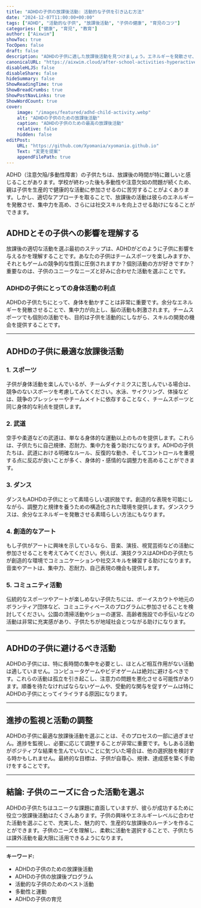 ```yaml
---
title: "ADHDの子供の放課後活動: 活動的な子供を引き込む方法"
date: "2024-12-07T11:00:00+00:00"
tags: ["ADHD", "活動的な子供", "放課後活動", "子供の健康", "育児のコツ"]
categories: ["健康", "育児", "教育"]
author: ["Aixwim"]
showToc: true
TocOpen: false
draft: false
description: "ADHDの子供に適した放課後活動を見つけましょう。エネルギーを発散させ、集中力を高め、社交スキルを向上させるスポーツやアートなどの活動を探索しましょう。"
canonicalURL: "https://aixwim.cloud/after-school-activities-hyperactive-child"
disableHLJS: false
disableShare: false
hideSummary: false
ShowReadingTime: true
ShowBreadCrumbs: true
ShowPostNavLinks: true
ShowWordCount: true
cover:
    image: "/images/featured/adhd-child-activity.webp"
    alt: "ADHDの子供のための放課後活動"
    caption: "ADHDの子供のための最高の放課後活動"
    relative: false
    hidden: false
editPost:
    URL: "https://github.com/Xyomania/xyomania.github.io"
    Text: "変更を提案"
    appendFilePath: true
---
```


ADHD（注意欠陥/多動性障害）の子供たちは、放課後の時間が特に難しいと感じることがあります。学校が終わった後も多動性や注意欠如の問題が続くため、親は子供を生産的で健康的な活動に参加させるのに苦労することがよくあります。しかし、適切なアプローチを取ることで、放課後の活動は彼らのエネルギーを発散させ、集中力を高め、さらには社交スキルを向上させる助けになることができます。

<!--more-->

## ADHDとその子供への影響を理解する

放課後の適切な活動を選ぶ最初のステップは、ADHDがどのように子供に影響を与えるかを理解することです。あなたの子供はチームスポーツを楽しみますか、それともゲームの競争的な性質に圧倒されますか？個別活動の方が好きですか？重要なのは、子供のユニークなニーズと好みに合わせた活動を選ぶことです。

### ADHDの子供にとっての身体活動の利点
ADHDの子供たちにとって、身体を動かすことは非常に重要です。余分なエネルギーを発散させることで、集中力が向上し、脳の活動も刺激されます。チームスポーツでも個別の活動でも、目的は子供を活動的にしながら、スキルの開発の機会を提供することです。

---

## ADHDの子供に最適な放課後活動

### 1. **スポーツ**
子供が身体活動を楽しんでいるが、チームダイナミクスに苦しんでいる場合は、競争のないスポーツを考慮してみてください。水泳、サイクリング、体操などは、競争のプレッシャーやチームメイトに依存することなく、チームスポーツと同じ身体的な利点を提供します。

### 2. **武道**
空手や柔道などの武道は、単なる身体的な運動以上のものを提供します。これらは、子供たちに自己規律、忍耐力、集中力を養う助けになります。ADHDの子供たちは、武道における明確なルール、反復的な動き、そしてコントロールを重視する点に反応が良いことが多く、身体的・感情的な調整力を高めることができます。

### 3. **ダンス**
ダンスもADHDの子供にとって素晴らしい選択肢です。創造的な表現を可能にしながら、調整力と規律を養うための構造化された環境を提供します。ダンスクラスは、余分なエネルギーを発散させる素晴らしい方法にもなります。

### 4. **創造的なアート**
もし子供がアートに興味を示しているなら、音楽、演技、視覚芸術などの活動に参加させることを考えてみてください。例えば、演技クラスはADHDの子供たちが創造的な環境でコミュニケーションや社交スキルを練習する助けになります。音楽やアートは、集中力、忍耐力、自己表現の機会も提供します。

### 5. **コミュニティ活動**
伝統的なスポーツやアートが楽しめない子供たちには、ボーイスカウトや地元のボランティア団体など、コミュニティベースのプログラムに参加させることを検討してください。公園の清掃活動やショーの運営、高齢者施設での手伝いなどの活動は非常に充実感があり、子供たちが地域社会とつながる助けになります。

---

## ADHDの子供に避けるべき活動

ADHDの子供には、特に長時間の集中を必要とし、ほとんど相互作用がない活動は適していません。コンピュータゲームやビデオゲームは絶対に避けるべきです。これらの活動は孤立を引き起こし、注意力の問題を悪化させる可能性があります。順番を待たなければならないゲームや、受動的な関与を促すゲームは特にADHDの子供にとってイライラする原因になります。

---

## 進捗の監視と活動の調整

ADHDの子供に最適な放課後活動を選ぶことは、そのプロセスの一部に過ぎません。進捗を監視し、必要に応じて調整することが非常に重要です。もしある活動がポジティブな結果を生んでいないことに気づいた場合は、他の選択肢を検討する時かもしれません。最終的な目標は、子供が自尊心、規律、達成感を築く手助けをすることです。

---

## 結論: 子供のニーズに合った活動を選ぶ

ADHDの子供たちはユニークな課題に直面していますが、彼らが成功するために役立つ放課後活動はたくさんあります。子供の興味やエネルギーレベルに合わせた活動を選ぶことで、充実した、魅力的で、生産的な放課後のルーチンを作ることができます。子供のニーズを理解し、柔軟に活動を選択することで、子供たちは課外活動を最大限に活用できるようになります。

---

**キーワード:**
- ADHDの子供のための放課後活動
- ADHDの子供の放課後プログラム
- 活動的な子供のためのベスト活動
- 多動性と運動
- ADHDの子供の育児
